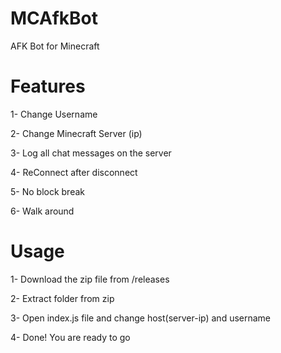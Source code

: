 # MCAfkBot
AFK Bot for Minecraft

# Features
1- Change Username

2- Change Minecraft Server (ip)

3- Log all chat messages on the server

4- ReConnect after disconnect

5- No block break

6- Walk around

# Usage
1- Download the zip file from /releases

2- Extract folder from zip

3- Open index.js file and change host(server-ip) and username

4- Done! You are ready to go
